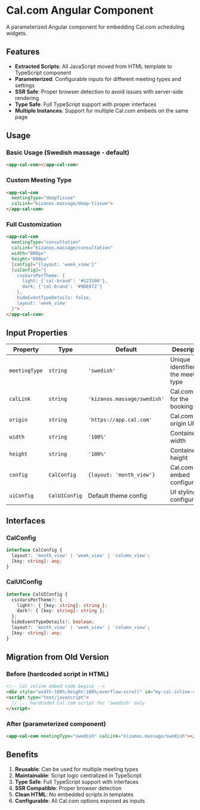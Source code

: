 # Cal.com Angular Component

A parameterized Angular component for embedding Cal.com scheduling widgets.

## Features

- **Extracted Scripts**: All JavaScript moved from HTML template to TypeScript component
- **Parameterized**: Configurable inputs for different meeting types and settings
- **SSR Safe**: Proper browser detection to avoid issues with server-side rendering
- **Type Safe**: Full TypeScript support with proper interfaces
- **Multiple Instances**: Support for multiple Cal.com embeds on the same page

## Usage

### Basic Usage (Swedish massage - default)

```html
<app-cal-com></app-cal-com>
```

### Custom Meeting Type

```html
<app-cal-com
  meetingType="deepTissue"
  calLink="kizanos.massage/deep-tissue">
</app-cal-com>
```

### Full Customization

```html
<app-cal-com
  meetingType="consultation"
  calLink="kizanos.massage/consultation"
  width="800px"
  height="600px"
  [config]="{layout: 'week_view'}"
  [uiConfig]="{
    cssVarsPerTheme: {
      light: {'cal-brand': '#123100'},
      dark: {'cal-brand': '#9DE672'}
    },
    hideEventTypeDetails: false,
    layout: 'week_view'
  }">
</app-cal-com>
```

## Input Properties

| Property | Type | Default | Description |
|----------|------|---------|-------------|
| `meetingType` | `string` | `'swedish'` | Unique identifier for the meeting type |
| `calLink` | `string` | `'kizanos.massage/swedish'` | Cal.com link for the booking |
| `origin` | `string` | `'https://app.cal.com'` | Cal.com origin URL |
| `width` | `string` | `'100%'` | Container width |
| `height` | `string` | `'100%'` | Container height |
| `config` | `CalConfig` | `{layout: 'month_view'}` | Cal.com embed configuration |
| `uiConfig` | `CalUIConfig` | Default theme config | UI styling configuration |

## Interfaces

### CalConfig

```typescript
interface CalConfig {
  layout?: 'month_view' | 'week_view' | 'column_view';
  [key: string]: any;
}
```

### CalUIConfig

```typescript
interface CalUIConfig {
  cssVarsPerTheme?: {
    light?: { [key: string]: string };
    dark?: { [key: string]: string };
  };
  hideEventTypeDetails?: boolean;
  layout?: 'month_view' | 'week_view' | 'column_view';
  [key: string]: any;
}
```

## Migration from Old Version

### Before (hardcoded script in HTML)

```html
<!-- Cal inline embed code begins -->
<div style="width:100%;height:100%;overflow:scroll" id="my-cal-inline-swedish"></div>
<script type="text/javascript">
  // ... hardcoded Cal.com script for 'swedish' only
</script>
```

### After (parameterized component)

```html
<app-cal-com meetingType="swedish" calLink="kizanos.massage/swedish"></app-cal-com>
```

## Benefits

1. **Reusable**: Can be used for multiple meeting types
2. **Maintainable**: Script logic centralized in TypeScript
3. **Type Safe**: Full TypeScript support with interfaces
4. **SSR Compatible**: Proper browser detection
5. **Clean HTML**: No embedded scripts in templates
6. **Configurable**: All Cal.com options exposed as inputs
